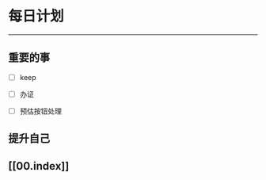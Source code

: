 
# 每日计划
---
## 重要的事

- [ ]  keep
- [ ]  办证
- [ ]  预估按钮处理



## 提升自己

  



## [[00.index]]










